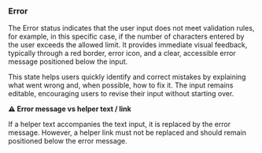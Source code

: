### Error

The Error status indicates that the user input does not meet validation rules, for example, in this specific case, if the number of characters entered by the user exceeds the allowed limit. It provides immediate visual feedback, typically through a red border, error icon, and a clear, accessible error message positioned below the input.

This state helps users quickly identify and correct mistakes by explaining what went wrong and, when possible, how to fix it. The input remains editable, encouraging users to revise their input without starting over.

**⚠️ Error message vs helper text / link**

If a helper text accompanies the text input, it is replaced by the error message. However, a helper link must not be replaced and should remain positioned below the error message.